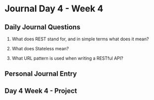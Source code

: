 # Journal Day 4 - Week 4

## Daily Journal Questions

1. What does REST stand for, and in simple terms what does it mean?

2. What does Stateless mean?

3. What URL pattern is used when writing a RESTful API?

## Personal Journal Entry


## Day 4 Week 4 -  Project